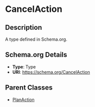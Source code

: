 # CancelAction

## Description
A type defined in Schema.org.

## Schema.org Details
- **Type**: Type
- **URI**: https://schema.org/CancelAction

## Parent Classes
- [PlanAction](../PlanAction.md)

